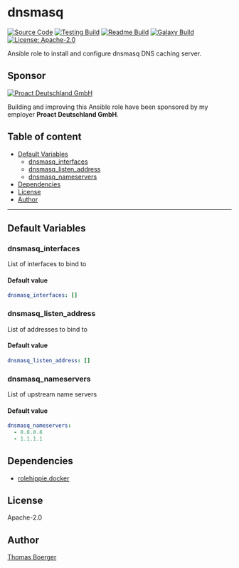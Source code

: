 # dnsmasq

[![Source Code](https://img.shields.io/badge/github-source%20code-blue?logo=github&logoColor=white)](https://github.com/rolehippie/dnsmasq) [![Testing Build](https://github.com/rolehippie/dnsmasq/workflows/testing/badge.svg)](https://github.com/rolehippie/dnsmasq/actions?query=workflow%3Atesting) [![Readme Build](https://github.com/rolehippie/dnsmasq/workflows/readme/badge.svg)](https://github.com/rolehippie/dnsmasq/actions?query=workflow%3Areadme) [![Galaxy Build](https://github.com/rolehippie/dnsmasq/workflows/galaxy/badge.svg)](https://github.com/rolehippie/dnsmasq/actions?query=workflow%3Agalaxy) [![License: Apache-2.0](https://img.shields.io/github/license/rolehippie/dnsmasq)](https://github.com/rolehippie/dnsmasq/blob/master/LICENSE) 

Ansible role to install and configure dnsmasq DNS caching server. 

## Sponsor 

[![Proact Deutschland GmbH](https://proact.eu/wp-content/uploads/2020/03/proact-logo.png)](https://proact.eu) 

Building and improving this Ansible role have been sponsored by my employer **Proact Deutschland GmbH**.

## Table of content

* [Default Variables](#default-variables)
  * [dnsmasq_interfaces](#dnsmasq_interfaces)
  * [dnsmasq_listen_address](#dnsmasq_listen_address)
  * [dnsmasq_nameservers](#dnsmasq_nameservers)
* [Dependencies](#dependencies)
* [License](#license)
* [Author](#author)

---

## Default Variables

### dnsmasq_interfaces

List of interfaces to bind to

#### Default value

```YAML
dnsmasq_interfaces: []
```

### dnsmasq_listen_address

List of addresses to bind to

#### Default value

```YAML
dnsmasq_listen_address: []
```

### dnsmasq_nameservers

List of upstream name servers

#### Default value

```YAML
dnsmasq_nameservers:
  - 8.8.8.8
  - 1.1.1.1
```

## Dependencies

* [rolehippie.docker](https://github.com/rolehippie/docker)

## License

Apache-2.0

## Author

[Thomas Boerger](https://github.com/tboerger)

